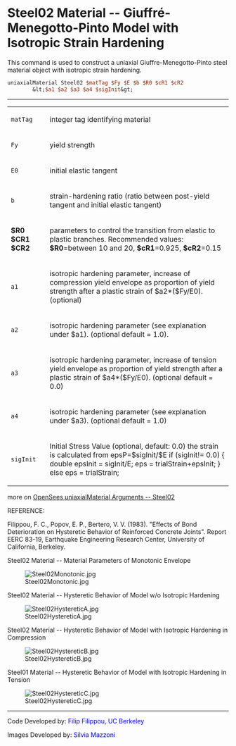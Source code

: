 # Steel02 Material -- Giuffré-Menegotto-Pinto Model with Isotropic Strain Hardening

<p>This command is used to construct a uniaxial Giuffre-Menegotto-Pinto
steel material object with isotropic strain hardening.</p>

```tcl
uniaxialMaterial Steel02 $matTag $Fy $E $b $R0 $cR1 $cR2
        &lt;$a1 $a2 $a3 $a4 $sigInit&gt;
```
<hr />
<table>
<tbody>
<tr class="odd">
<td><code class="parameter-table-variable">matTag</code></td>
<td><p>integer tag identifying material</p></td>
</tr>
<tr class="even">
<td><code class="parameter-table-variable">Fy</code></td>
<td><p>yield strength</p></td>
</tr>
<tr class="odd">
<td><code class="parameter-table-variable">E0</code></td>
<td><p>initial elastic tangent</p></td>
</tr>
<tr class="even">
<td><code class="parameter-table-variable">b</code></td>
<td><p>strain-hardening ratio (ratio between post-yield tangent and
initial elastic tangent)</p></td>
</tr>
<tr class="odd">
<td><p><strong>$R0 $CR1 $CR2</strong></p></td>
<td><p>parameters to control the transition from elastic to plastic
branches. Recommended values: <strong>$R0</strong>=between 10 and 20,
<strong>$cR1</strong>=0.925, <strong>$cR2</strong>=0.15</p></td>
</tr>
<tr class="even">
<td><p><code class="parameter-table-variable">a1</code></p></td>
<td><p>isotropic hardening parameter, increase of compression yield
envelope as proportion of yield strength after a plastic strain of
$a2*($Fy/E0). (optional)</p></td>
</tr>
<tr class="odd">
<td><p><code class="parameter-table-variable">a2</code></p></td>
<td><p>isotropic hardening parameter (see explanation under $a1).
(optional default = 1.0).</p></td>
</tr>
<tr class="even">
<td><p><code class="parameter-table-variable">a3</code></p></td>
<td><p>isotropic hardening parameter, increase of tension yield envelope
as proportion of yield strength after a plastic strain of $a4*($Fy/E0).
(optional default = 0.0)</p></td>
</tr>
<tr class="odd">
<td><p><code class="parameter-table-variable">a4</code></p></td>
<td><p>isotropic hardening parameter (see explanation under $a3).
(optional default = 1.0)</p></td>
</tr>
<tr class="even">
<td><code class="parameter-table-variable">sigInit</code></td>
<td><p>Initial Stress Value (optional, default: 0.0) the strain is
calculated from epsP=$sigInit/$E if (sigInit!= 0.0) { double epsInit =
sigInit/E; eps = trialStrain+epsInit; } else eps = trialStrain;</p></td>
</tr>
</tbody>
</table>
<p>more on <a href="OpenSees_uniaxialMaterial_Arguments_--_Steel02"
title="wikilink">OpenSees uniaxialMaterial Arguments -- Steel02</a></p>
<p>REFERENCE:</p>
<p>Filippou, F. C., Popov, E. P., Bertero, V. V. (1983). "Effects of
Bond Deterioration on Hysteretic Behavior of Reinforced Concrete
Joints". Report EERC 83-19, Earthquake Engineering Research Center,
University of California, Berkeley.</p>
<p>Steel02 Material -- Material Parameters of Monotonic Envelope</p>
<figure>
<img src="/OpenSeesRT/contrib/static/Steel02Monotonic.jpg" title="Steel02Monotonic.jpg"
alt="Steel02Monotonic.jpg" />
<figcaption aria-hidden="true">Steel02Monotonic.jpg</figcaption>
</figure>
<p>Steel02 Material -- Hysteretic Behavior of Model w/o Isotropic
Hardening</p>
<figure>
<img src="/OpenSeesRT/contrib/static/Steel02HystereticA.jpg" title="Steel02HystereticA.jpg"
alt="Steel02HystereticA.jpg" />
<figcaption aria-hidden="true">Steel02HystereticA.jpg</figcaption>
</figure>
<p>Steel02 Material -- Hysteretic Behavior of Model with Isotropic
Hardening in Compression</p>
<figure>
<img src="/OpenSeesRT/contrib/static/Steel02HystereticB.jpg" title="Steel02HystereticB.jpg"
alt="Steel02HystereticB.jpg" />
<figcaption aria-hidden="true">Steel02HystereticB.jpg</figcaption>
</figure>
<p>Steel01 Material -- Hysteretic Behavior of Model with Isotropic
Hardening in Tension</p>
<figure>
<img src="/OpenSeesRT/contrib/static/Steel02HystereticC.jpg" title="Steel02HystereticC.jpg"
alt="Steel02HystereticC.jpg" />
<figcaption aria-hidden="true">Steel02HystereticC.jpg</figcaption>
</figure>
<hr />
<p>Code Developed by: <span style="color:blue"> Filip Filippou, UC
Berkeley </span></p>
<p>Images Developed by: <span style="color:blue"> Silvia Mazzoni
</span></p>
